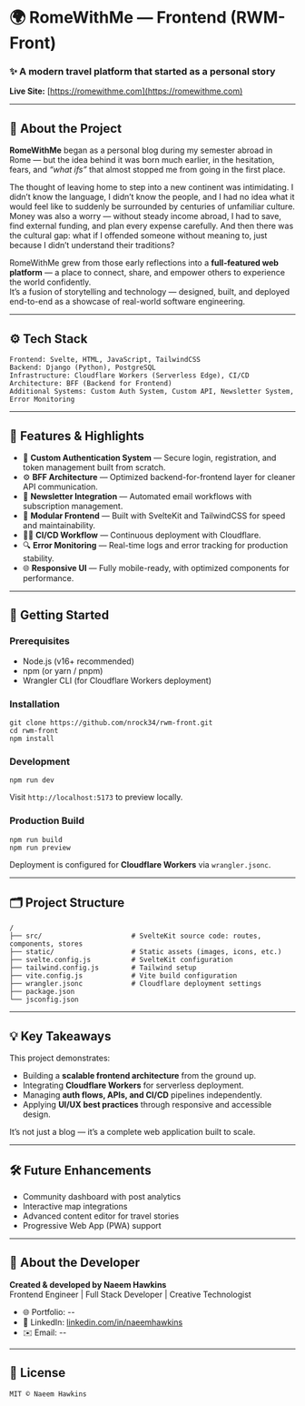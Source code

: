 # 🌍 RomeWithMe — Frontend (RWM-Front)

### ✨ A modern travel platform that started as a personal story

**Live Site:** [https://romewithme.com](https://romewithme.com)

---

## 🧭 About the Project

**RomeWithMe** began as a personal blog during my semester abroad in Rome — but the idea behind it was born much earlier, in the hesitation, fears, and *“what ifs”* that almost stopped me from going in the first place.

The thought of leaving home to step into a new continent was intimidating. I didn’t know the language, I didn’t know the people, and I had no idea what it would feel like to suddenly be surrounded by centuries of unfamiliar culture.  
Money was also a worry — without steady income abroad, I had to save, find external funding, and plan every expense carefully. And then there was the cultural gap: what if I offended someone without meaning to, just because I didn’t understand their traditions?

RomeWithMe grew from those early reflections into a **full-featured web platform** — a place to connect, share, and empower others to experience the world confidently.  
It’s a fusion of storytelling and technology — designed, built, and deployed end-to-end as a showcase of real-world software engineering.

---

## ⚙️ Tech Stack

``` 
Frontend: Svelte, HTML, JavaScript, TailwindCSS  
Backend: Django (Python), PostgreSQL  
Infrastructure: Cloudflare Workers (Serverless Edge), CI/CD 
Architecture: BFF (Backend for Frontend)  
Additional Systems: Custom Auth System, Custom API, Newsletter System, Error Monitoring  
```

---

## 🚀 Features & Highlights

- 🧩 **Custom Authentication System** — Secure login, registration, and token management built from scratch.  
- ⚙️ **BFF Architecture** — Optimized backend-for-frontend layer for cleaner API communication.  
- 💌 **Newsletter Integration** — Automated email workflows with subscription management.  
- 🧱 **Modular Frontend** — Built with SvelteKit and TailwindCSS for speed and maintainability.  
- 🧑‍💻 **CI/CD Workflow** — Continuous deployment with Cloudflare. 
- 🔍 **Error Monitoring** — Real-time logs and error tracking for production stability.  
- 🌐 **Responsive UI** — Fully mobile-ready, with optimized components for performance.  

---

## 🧰 Getting Started

### Prerequisites

- Node.js (v16+ recommended)  
- npm (or yarn / pnpm)  
- Wrangler CLI (for Cloudflare Workers deployment)  

### Installation

``` 
git clone https://github.com/nrock34/rwm-front.git  
cd rwm-front  
npm install  
```

### Development

``` 
npm run dev  
```

Visit `http://localhost:5173` to preview locally.

### Production Build

```
npm run build  
npm run preview  
```

Deployment is configured for **Cloudflare Workers** via `wrangler.jsonc`.

---

## 🗂 Project Structure

```
/
├── src/                      # SvelteKit source code: routes, components, stores  
├── static/                   # Static assets (images, icons, etc.)  
├── svelte.config.js          # SvelteKit configuration  
├── tailwind.config.js        # Tailwind setup  
├── vite.config.js            # Vite build configuration  
├── wrangler.jsonc            # Cloudflare deployment settings  
├── package.json  
└── jsconfig.json  
```

---

## 💡 Key Takeaways

This project demonstrates:

- Building a **scalable frontend architecture** from the ground up.  
- Integrating **Cloudflare Workers** for serverless deployment.  
- Managing **auth flows, APIs, and CI/CD** pipelines independently.  
- Applying **UI/UX best practices** through responsive and accessible design.  

It’s not just a blog — it’s a complete web application built to scale.

---

## 🛠 Future Enhancements

- Community dashboard with post analytics  
- Interactive map integrations  
- Advanced content editor for travel stories   
- Progressive Web App (PWA) support  

---

## 👤 About the Developer

**Created & developed by Naeem Hawkins**  
Frontend Engineer | Full Stack Developer | Creative Technologist  

- 🌐 Portfolio: --
- 💼 LinkedIn: [linkedin.com/in/naeemhawkins](https://linkedin.com/in/naeemhawkins)  
- ✉️ Email: --

---

## 🪪 License

```
MIT © Naeem Hawkins  
```
